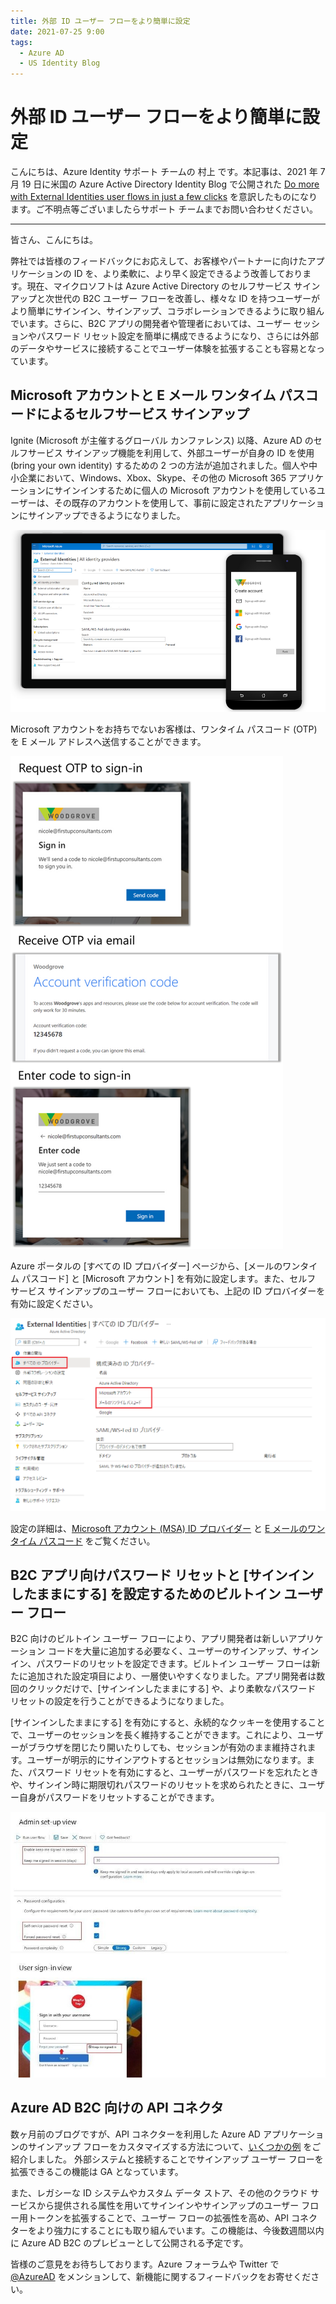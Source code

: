 ```yaml
---
title: 外部 ID ユーザー フローをより簡単に設定
date: 2021-07-25 9:00
tags:
  - Azure AD
  - US Identity Blog
---
```


# 外部 ID ユーザー フローをより簡単に設定

こんにちは、Azure Identity サポート チームの 村上 です。本記事は、2021 年 7 月 19 日に米国の Azure Active Directory Identity Blog で公開された [Do more with External Identities user flows in just a few clicks](https://techcommunity.microsoft.com/t5/azure-active-directory-identity/do-more-with-external-identities-user-flows-in-just-a-few-clicks/ba-p/2147076) を意訳したものになります。ご不明点等ございましたらサポート チームまでお問い合わせください。

----

皆さん、こんにちは。
 
弊社では皆様のフィードバックにお応えして、お客様やパートナーに向けたアプリケーションの ID を、より柔軟に、より早く設定できるよう改善しております。現在、マイクロソフトは Azure Active Directory のセルフサービス サインアップと次世代の B2C ユーザー フローを改善し、様々な ID を持つユーザーがより簡単にサインイン、サインアップ、コラボレーションできるように取り組んでいます。さらに、B2C アプリの開発者や管理者においては、ユーザー セッションやパスワード リセット設定を簡単に構成できるようになり、さらには外部のデータやサービスに接続することでユーザー体験を拡張することも容易となっています。

## Microsoft アカウントと E メール ワンタイム パスコードによるセルフサービス サインアップ

Ignite (Microsoft が主催するグローバル カンファレンス) 以降、Azure AD のセルフサービス サインアップ機能を利用して、外部ユーザーが自身の ID を使用 (bring your own identity) するための 2 つの方法が追加されました。個人や中小企業において、Windows、Xbox、Skype、その他の Microsoft 365 アプリケーションにサインインするために個人の Microsoft アカウントを使用しているユーザーは、その既存のアカウントを使用して、事前に設定されたアプリケーションにサインアップできるようになりました。

![](./do-more-with-external-identities-user-flows-in-just-a-few-clicks/msaandeotpimage.PNG)

Microsoft アカウントをお持ちでないお客様は、ワンタイム パスコード (OTP) を E メール アドレスへ送信することができます。

![](./do-more-with-external-identities-user-flows-in-just-a-few-clicks/RequestOTPSignIn.png)

Azure ポータルの [すべての ID プロバイダー] ページから、[メールのワンタイム パスコード] と [Microsoft  アカウント] を有効に設定します。また、セルフ サービス サインアップのユーザー フローにおいても、上記の ID プロバイダーを有効に設定ください。

![](./do-more-with-external-identities-user-flows-in-just-a-few-clicks/IDProvider.png)

設定の詳細は、[Microsoft アカウント (MSA) ID プロバイダー](https://docs.microsoft.com/ja-jp/azure/active-directory/external-identities/microsoft-account) と [E メールのワンタイム パスコード](https://docs.microsoft.com/ja-jp/azure/active-directory/external-identities/one-time-passcode) をご覧ください。

## B2C アプリ向けパスワード リセットと [サインインしたままにする] を設定するためのビルトイン ユーザー フロー

B2C 向けのビルトイン ユーザー フローにより、アプリ開発者は新しいアプリケーション コードを大量に追加する必要なく、ユーザーのサインアップ、サインイン、パスワードのリセットを設定できます。ビルトイン ユーザー フローは新たに追加された設定項目により、一層使いやすくなりました。アプリ開発者は数回のクリックだけで、[サインインしたままにする] や、より柔軟なパスワード リセットの設定を行うことができるようになりました。
 
 [サインインしたままにする] を有効にすると、永続的なクッキーを使用することで、ユーザーのセッションを長く維持することができます。これにより、ユーザーがブラウザを閉じたり開いたりしても、セッションが有効のまま維持されます。ユーザーが明示的にサインアウトするとセッションは無効になります。また、パスワード リセットを有効にすると、ユーザーがパスワードを忘れたときや、サインイン時に期限切れパスワードのリセットを求められたときに、ユーザー自身がパスワードをリセットすることができます。

![](./do-more-with-external-identities-user-flows-in-just-a-few-clicks/KMSI_PRfinalimage(3).jpg)

## Azure AD B2C 向けの API コネクタ

数ヶ月前のブログですが、API コネクターを利用した Azure AD アプリケーションのサインアップ フローをカスタマイズする方法について、[いくつかの例](https://techcommunity.microsoft.com/t5/azure-active-directory-identity/simple-and-secure-customization-with-b2c-user-flows/ba-p/1751709) をご紹介しました。 外部システムと接続することでサインアップ ユーザー フローを拡張できるこの機能は GA となっています。

また、レガシーな ID システムやカスタム データ ストア、その他のクラウド サービスから提供される属性を用いてサインインやサインアップのユーザー フロー用トークンを拡張することで、ユーザー フローの拡張性を高め、API コネクターをより強力にすることにも取り組んでいます。この機能は、今後数週間以内に Azure AD B2C のプレビューとして公開される予定です。

皆様のご意見をお待ちしております。Azure フォーラムや Twitter で [@AzureAD](http://twitter.com/azuread) をメンションして、新機能に関するフィードバックをお寄せください。
